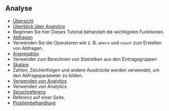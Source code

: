 
## Analyse

- [Übersicht](../articles/application-insights/app-insights-analytics.md)
- [Überblick über Analytics](../articles/application-insights/app-insights-analytics-tour.md)
 - Beginnen Sie hier Dieses Tutorial behandelt die wichtigsten Funktionen.
- [Abfragen](../articles/application-insights/app-insights-analytics-reference.md#queries)
 - Verwenden Sie die Operatoren wie z. B. `where` und `count` zum Erstellen von Abfragen.
- [Aggregation](../articles/application-insights/app-insights-analytics-reference.md#aggregations)
 - Verwendet zum Berechnen von Statistiken aus den Eintragsgruppen
- [Skalare](../articles/application-insights/app-insights-analytics-reference.md#scalars)
 - Zahlen, Zeichenfolgen und andere Ausdrücke werden verwendet, um den Abfrageparameter zu bilden.
- [Verwenden von Analytics](../articles/application-insights/app-insights-analytics-using.md)
 - Verwenden von Analytics
- [Sprachreferenz](../articles/application-insights/app-insights-analytics-reference.md)
 - Referenz auf einer Seite.
- [Problembehandlung](../articles/application-insights/app-insights-analytics-troubleshooting.md)

<!---HONumber=AcomDC_0615_2016-->